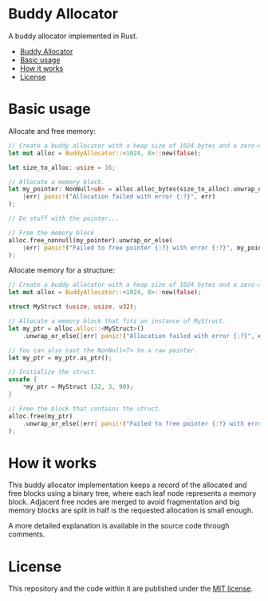 # Buddy Allocator

A buddy allocator implemented in Rust.

- [Buddy Allocator](#buddy-allocator)
- [Basic usage](#basic-usage)
- [How it works](#how-it-works)
- [License](#license)

# Basic usage

Allocate and free memory:

```rust
// Create a buddy allocator with a heap size of 1024 bytes and a zero-order block of 8 bytes.
let mut alloc = BuddyAllocator::<1024, 8>::new(false);

let size_to_alloc: usize = 16;

// Allocate a memory block.
let my_pointer: NonNull<u8> = alloc.alloc_bytes(size_to_alloc).unwrap_or_else(
    |err| panic!("Allocation failed with error {:?}", err)
);

// Do stuff with the pointer...

// Free the memory block
alloc.free_nonnull(my_pointer).unwrap_or_else(
    |err| panic!("Failed to free pointer {:?} with error {:?}", my_pointer, err)
); 

```

Allocate memory for a structure:

```rust
// Create a buddy allocator with a heap size of 1024 bytes and a zero-order block of 8 bytes.
let mut alloc = BuddyAllocator::<1024, 8>::new(false);

struct MyStruct (usize, usize, u32);

// Allocate a memory block that fits an instance of MyStruct.
let my_ptr = alloc.alloc::<MyStruct>()
    .unwrap_or_else(|err| panic!("Allocation failed with error {:?}", err));

// You can also cast the NonNull<T> to a raw pointer.
let my_ptr = my_ptr.as_ptr();

// Initialize the struct.
unsafe {
    *my_ptr = MyStruct (32, 3, 90);
}

// Free the block that contains the struct.
alloc.free(my_ptr)
    .unwrap_or_else(|err| panic!("Failed to free pointer {:?} with error {:?}", my_ptr, err)
);
```

# How it works

This buddy allocator implementation keeps a record of the allocated and free blocks using a binary tree, where each leaf node represents a memory block. Adjacent free nodes are merged to avoid fragmentation and big memory blocks are split in half is the requested allocation is small enough.

A more detailed explanation is available in the source code through comments.


# License

This repository and the code within it are published under the [MIT license](LICENSE).

